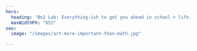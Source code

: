 ```yaml
---
hero:
  heading: 'Bn2 Lab: Everything-ish to get you ahead in school + life.'
  maxWidthPX: "652"
seo:
  image: "/images/art-more-important-than-math.jpg"

---
```

